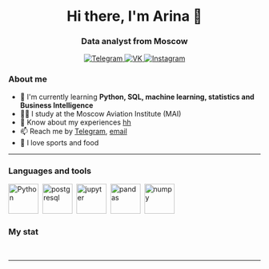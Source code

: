 <div id="header" align="center">
	<h1>Hi there, I'm Arina 👋</h1>
	<h3>Data analyst from Moscow</h3>
</div>

<div id="socials" align="center">
	<a href="https://t.me/chaarse">
		<img src="https://img.shields.io/badge/Telegram-blue?style=for-the-badge&logo=telegram&logoColor=white" alt="Telegram"/>
	</a>
	<a href="https://vk.com/chaarse">
		<img src="https://img.shields.io/badge/VK-blue?style=for-the-badge&logo=vk&logoColor=white" alt="VK"/>
	</a>
	<a href="https://instagram.com/chaarse?r=nametag">
		<img src="https://img.shields.io/badge/Instagram-blue?style=for-the-badge&logo=Instagram&logoColor=white" alt="Instagram"/>
	</a>
</div>

### About me
- 📝 I'm currently learning **Python, SQL, machine learning, statistics and Business Intelligence**
- :woman_student: I study at the Moscow Aviation Institute (MAI)
- 📄 Know about my experiences [hh](https://hh.ru/resume/648b0e1fff0bac09cb0039ed1f49556f413961?from=share_ios)
- 📫 Reach me by [Telegram](https://t.me/chaarse), [email](mailto:arienachaplygina@yandex.ru)
- :pizza: I love sports and food

---

### Languages and tools

<img src="https://cdn.jsdelivr.net/gh/devicons/devicon/icons/python/python-original.svg" title="Python" width="60" height="60"/>&nbsp;
<img src="https://cdn.jsdelivr.net/gh/devicons/devicon/icons/postgresql/postgresql-original.svg" title="postgresql" width="60" height="60"/>&nbsp;
<img src="https://cdn.jsdelivr.net/gh/devicons/devicon/icons/jupyter/jupyter-original-wordmark.svg" title="jupyter" width="60" height="60"/>&nbsp;
<img src="https://cdn.jsdelivr.net/gh/devicons/devicon/icons/pandas/pandas-original.svg" title="pandas" width="60" height="60"/>&nbsp;
<img src="https://cdn.jsdelivr.net/gh/devicons/devicon/icons/numpy/numpy-original.svg" title="numpy" width="60" height="60"/>&nbsp;



### My stat

<div id="stat" align="center">
    <img src="https://github-profile-summary-cards.vercel.app/api/cards/profile-details?username=chaarse&theme=github_dark"  alt=""/>
    <img src="https://github-profile-summary-cards.vercel.app/api/cards/most-commit-language?username=chaarse&theme=github_dark" alt=""/>
     <img src="https://github-profile-summary-cards.vercel.app/api/cards/stats?username=chaarse&theme=github_dark" alt=""/>
</div>

---



